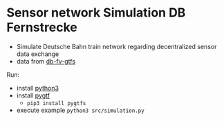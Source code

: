 # Sensor network Simulation DB Fernstrecke

- Simulate Deutsche Bahn train network regarding decentralized sensor data exchange
- data from [db-fv-gtfs](https://github.com/fredlockheed/db-fv-gtfs)

Run:

- install [python3](https://www.python.org)
- install [pygtf](https://github.com/jarondl/pygtfs)
  - ``pip3 install pygtfs``
- execute example ``python3 src/simulation.py``

